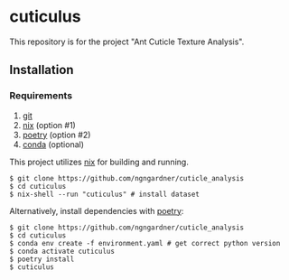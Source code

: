 # cuticulus

This repository is for the project "Ant Cuticle Texture Analysis".

## Installation

### Requirements

1. [git](https://git-scm.com/downloads)
2. [nix](https://nixos.org/) (option #1)
3. [poetry](https://python-poetry.org/) (option #2)
4. [conda](https://conda.io/) (optional)

This project utilizes [nix](https://nixos.org/) for building and running.

```
$ git clone https://github.com/ngngardner/cuticle_analysis
$ cd cuticulus
$ nix-shell --run "cuticulus" # install dataset
```

Alternatively, install dependencies with [poetry](https://python-poetry.org/):

```
$ git clone https://github.com/ngngardner/cuticle_analysis
$ cd cuticulus
$ conda env create -f environment.yaml # get correct python version
$ conda activate cuticulus
$ poetry install
$ cuticulus
```
